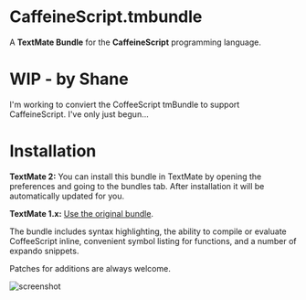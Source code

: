 # CaffeineScript.tmbundle

A **TextMate Bundle** for the **CaffeineScript** programming language.

# WIP - by Shane

I'm working to conviert the CoffeeScript tmBundle to support CaffeineScript. I've only just begun...

# Installation

**TextMate 2:** You can install this bundle in TextMate by opening the preferences and going to the bundles tab. After installation it will be automatically updated for you.

**TextMate 1.x:** [Use the original bundle](https://github.com/jashkenas/coffee-script-tmbundle).

The bundle includes syntax highlighting, the ability to compile or evaluate CoffeeScript inline, convenient symbol listing for functions, and a number of expando snippets.

Patches for additions are always welcome.

![screenshot](http://jashkenas.s3.amazonaws.com/images/coffeescript/textmate-highlighting.png)
